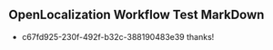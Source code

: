 ## OpenLocalization Workflow Test MarkDown
* c67fd925-230f-492f-b32c-388190483e39 thanks!

<!--HONumber=Aug16_HO4-->


